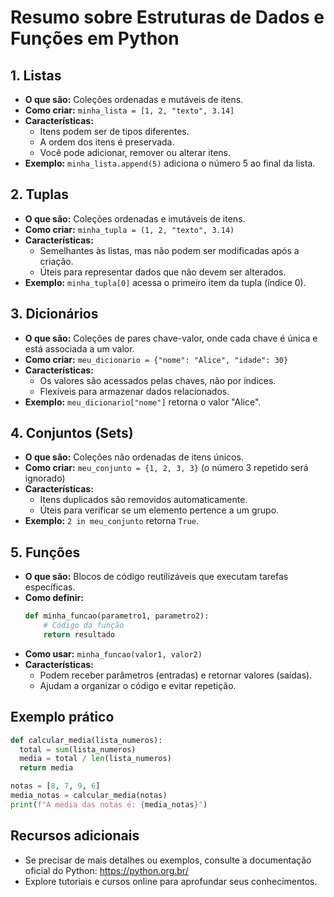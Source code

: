 # Resumo sobre Estruturas de Dados e Funções em Python

## 1. Listas

* **O que são:** Coleções ordenadas e mutáveis de itens.
* **Como criar:** `minha_lista = [1, 2, "texto", 3.14]`
* **Características:**
    * Itens podem ser de tipos diferentes.
    * A ordem dos itens é preservada.
    * Você pode adicionar, remover ou alterar itens.
* **Exemplo:** `minha_lista.append(5)` adiciona o número 5 ao final da lista.

## 2. Tuplas

* **O que são:** Coleções ordenadas e imutáveis de itens.
* **Como criar:** `minha_tupla = (1, 2, "texto", 3.14)`
* **Características:**
    * Semelhantes às listas, mas não podem ser modificadas após a criação.
    * Úteis para representar dados que não devem ser alterados.
* **Exemplo:** `minha_tupla[0]` acessa o primeiro item da tupla (índice 0).

## 3. Dicionários

* **O que são:** Coleções de pares chave-valor, onde cada chave é única e está associada a um valor.
* **Como criar:** `meu_dicionario = {"nome": "Alice", "idade": 30}`
* **Características:**
    * Os valores são acessados pelas chaves, não por índices.
    * Flexíveis para armazenar dados relacionados.
* **Exemplo:** `meu_dicionario["nome"]` retorna o valor "Alice".

## 4. Conjuntos (Sets)

* **O que são:** Coleções não ordenadas de itens únicos.
* **Como criar:** `meu_conjunto = {1, 2, 3, 3}` (o número 3 repetido será ignorado)
* **Características:**
    * Itens duplicados são removidos automaticamente.
    * Úteis para verificar se um elemento pertence a um grupo.
* **Exemplo:** `2 in meu_conjunto` retorna `True`.

## 5. Funções

* **O que são:** Blocos de código reutilizáveis que executam tarefas específicas.
* **Como definir:**
    ```python
    def minha_funcao(parametro1, parametro2):
        # Código da função
        return resultado
    ```
* **Como usar:** `minha_funcao(valor1, valor2)`
* **Características:**
    * Podem receber parâmetros (entradas) e retornar valores (saídas).
    * Ajudam a organizar o código e evitar repetição.

## Exemplo prático

```python
def calcular_media(lista_numeros):
  total = sum(lista_numeros)
  media = total / len(lista_numeros)
  return media

notas = [8, 7, 9, 6]
media_notas = calcular_media(notas)
print(f"A média das notas é: {media_notas}")
````
## Recursos adicionais
* Se precisar de mais detalhes ou exemplos, consulte a documentação oficial do Python: https://python.org.br/
* Explore tutoriais e cursos online para aprofundar seus conhecimentos.

